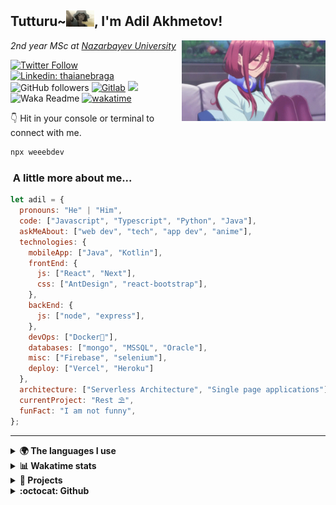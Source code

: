 <h2>Tutturu~<img src="img/tuturu.gif" width="45" alt="">, I'm Adil Akhmetov! <img src="img/miku-dance.gif" width="50" alt=""></h2>
<img align='right' src="img/miku.gif" width="230" alt="">
<p><em>2nd year MSc at <a href="https://nu.edu.kz/">Nazarbayev University</a>
<a href="https://sdu.edu.kz/"><img src="img/sdu-ahegao.svg" align="right" width="100" alt=""></a>
</em></p>

[![Twitter Follow](https://img.shields.io/twitter/follow/weeebdev?label=Follow)](https://twitter.com/intent/follow?screen_name=weeebdev)
[![Linkedin: thaianebraga](https://img.shields.io/badge/-adildev-blue?style=flat-square&logo=Linkedin&logoColor=white&link=https://www.linkedin.com/in/adildev/)](https://www.linkedin.com/in/adildev/)
![GitHub followers](https://img.shields.io/github/followers/weeebdev?label=Follow&style=flat-square)
[![Gitlab](https://img.shields.io/badge/Gitlab-weeebdev-orange?style=flat-square&logo=gitlab)](https://gitlab.com/weeebdev)
![](https://visitor-badge.glitch.me/badge?page_id=weeebdev.weeebdev)
![Waka Readme](https://github.com/weeebdev/weeebdev/workflows/Waka%20Readme/badge.svg)
[![wakatime](https://wakatime.com/badge/user/1fb6390f-222e-4088-8de8-840ef1443858.svg)](https://wakatime.com/@1fb6390f-222e-4088-8de8-840ef1443858)
<!-- [![Leetcode badge](https://leetcode-badge.chyroc.cn/?name=user3449f)](https://leetcode.com/user3449f/) -->

👇 Hit in your console or terminal to connect with me.

```bash
npx weeebdev
```

### <img src="https://media.giphy.com/media/VgCDAzcKvsR6OM0uWg/giphy.gif" width="50" alt=""> A little more about me...

```javascript
let adil = {
  pronouns: "He" | "Him",
  code: ["Javascript", "Typescript", "Python", "Java"],
  askMeAbout: ["web dev", "tech", "app dev", "anime"],
  technologies: {
    mobileApp: ["Java", "Kotlin"],
    frontEnd: {
      js: ["React", "Next"],
      css: ["AntDesign", "react-bootstrap"],
    },
    backEnd: {
      js: ["node", "express"],
    },
    devOps: ["Docker🐳"],
    databases: ["mongo", "MSSQL", "Oracle"],
    misc: ["Firebase", "selenium"],
    deploy: ["Vercel", "Heroku"]
  },
  architecture: ["Serverless Architecture", "Single page applications"],
  currentProject: "Rest ⛱",
  funFact: "I am not funny",
};
```

---

<details>
  <summary><b>🌍 The languages I use</b></summary>
  <hr>
  
  
| ⏰ Past month | ⌛️ Past Year |
|---|---|
| <a href="https://wakatime.com/@adildev"><img src="https://wakatime.com/share/@adilDev/4ebe423a-b427-4031-b073-d221b9528df7.svg" height="300px"></a> | <a href="https://wakatime.com/@adildev"><img src="https://wakatime.com/share/@adilDev/1b4a30f1-9a7f-47fe-b8d2-0fc90f37fcd3.svg" height="300px"></a> |
</details>

<details>
<summary><b>📊 Wakatime stats</b><br></summary>
<div>
<hr/>

<!--START_SECTION:waka-->
![Code Time](http://img.shields.io/badge/Code%20Time-4%2C608%20hrs%2048%20mins-blue)

![Profile Views](http://img.shields.io/badge/Profile%20Views-0-blue)

![Lines of code](https://img.shields.io/badge/From%20Hello%20World%20I%27ve%20Written-9.1%20million%20lines%20of%20code-blue)

**🐱 My GitHub Data** 

> 📦 545.9 kB Used in GitHub's Storage 
 > 
> 🏆 928 Contributions in the Year 2024
 > 
> 💼 Opted to Hire
 > 
> 📜 62 Public Repositories 
 > 
> 🔑 14 Private Repositories 
 > 
**I'm an Early 🐤** 

```text
🌞 Morning                398 commits         █░░░░░░░░░░░░░░░░░░░░░░░░   04.94 % 
🌆 Daytime                3839 commits        ████████████░░░░░░░░░░░░░   47.67 % 
🌃 Evening                3135 commits        ██████████░░░░░░░░░░░░░░░   38.93 % 
🌙 Night                  681 commits         ██░░░░░░░░░░░░░░░░░░░░░░░   08.46 % 
```
📅 **I'm Most Productive on Tuesday** 

```text
Monday                   948 commits         ███░░░░░░░░░░░░░░░░░░░░░░   11.77 % 
Tuesday                  2067 commits        ██████░░░░░░░░░░░░░░░░░░░   25.67 % 
Wednesday                939 commits         ███░░░░░░░░░░░░░░░░░░░░░░   11.66 % 
Thursday                 1080 commits        ███░░░░░░░░░░░░░░░░░░░░░░   13.41 % 
Friday                   439 commits         █░░░░░░░░░░░░░░░░░░░░░░░░   05.45 % 
Saturday                 858 commits         ███░░░░░░░░░░░░░░░░░░░░░░   10.65 % 
Sunday                   1722 commits        █████░░░░░░░░░░░░░░░░░░░░   21.38 % 
```


📊 **This Week I Spent My Time On** 

```text
🕑︎ Time Zone: Asia/Almaty

💬 Programming Languages: 
Other                    3 hrs               ████████████████████████░   94.03 % 
Markdown                 10 mins             █░░░░░░░░░░░░░░░░░░░░░░░░   05.54 % 
Python                   0 secs              ░░░░░░░░░░░░░░░░░░░░░░░░░   00.42 % 

🔥 Editors: 
Chrome                   2 hrs 27 mins       ███████████████████░░░░░░   76.78 % 
fish                     33 mins             ████░░░░░░░░░░░░░░░░░░░░░   17.23 % 
Obsidian                 6 mins              █░░░░░░░░░░░░░░░░░░░░░░░░   03.63 % 
Neovim                   4 mins              █░░░░░░░░░░░░░░░░░░░░░░░░   02.36 % 

🐱‍💻 Projects: 
Terminal                 1 hr 24 mins        ███████████░░░░░░░░░░░░░░   43.90 % 
thesis                   41 mins             █████░░░░░░░░░░░░░░░░░░░░   21.43 % 
windiskwriter            24 mins             ███░░░░░░░░░░░░░░░░░░░░░░   12.80 % 
SketchyBar               23 mins             ███░░░░░░░░░░░░░░░░░░░░░░   12.45 % 
Writing                  12 mins             ██░░░░░░░░░░░░░░░░░░░░░░░   06.36 % 

💻 Operating System: 
Mac                      3 hrs 12 mins       █████████████████████████   100.00 % 
```

**I Mostly Code in Jupyter Notebook** 

```text
HTML                     9 repos             ██░░░░░░░░░░░░░░░░░░░░░░░   09.68 % 
Python                   4 repos             █░░░░░░░░░░░░░░░░░░░░░░░░   04.30 % 
Lua                      2 repos             █░░░░░░░░░░░░░░░░░░░░░░░░   02.15 % 
C++                      1 repo              ░░░░░░░░░░░░░░░░░░░░░░░░░   01.08 % 
Promela                  1 repo              ░░░░░░░░░░░░░░░░░░░░░░░░░   01.08 % 
```



**Timeline**

![Lines of Code chart](https://raw.githubusercontent.com/weeebdev/weeebdev/master/assets/bar_graph.png)


 Last Updated on 16/06/2024 01:28:36 UTC
<!--END_SECTION:waka-->
</div>
</details>

<details>
<summary><b>🧾 Projects</b></summary>
<hr>

|Project|Status|
|---|---|
|[![ReadMe Card](https://github-readme-stats.vercel.app/api/pin/?username=weeebdev&repo=waifu.pics&theme=dracula)](https://github.com/weeebdev/waifu.pics)|[![time tracker](https://wakatime.com/badge/github/weeebdev/waifu.pics.svg)](https://wakatime.com/badge/github/weeebdev/waifu.pics)|
|[![ReadMe Card](https://github-readme-stats.vercel.app/api/pin/?username=mentor-ship&repo=mentorship&theme=dracula)](https://github.com/Mentor-ship/Mentorship)|[![time tracker](https://wakatime.com/badge/github/Mentor-ship/Mentorship.svg)](https://wakatime.com/badge/github/Mentor-ship/Mentorship)|
|[![ReadMe Card](https://github-readme-stats.vercel.app/api/pin/?username=masters-and-Abu&repo=tolqyn&theme=dracula)](https://github.com/Masters-and-Abu/Tolqyn)|[![time tracker](https://wakatime.com/badge/github/Masters-and-Abu/Tolqyn.svg)](https://wakatime.com/badge/github/Masters-and-Abu/Tolqyn)|
|[![ReadMe Card](https://github-readme-stats.vercel.app/api/pin/?username=dracula&repo=unigram&theme=dracula)](https://github.com/dracula/unigram)||

</details>

<details>
  <summary><b>:octocat: Github</b></summary>
  <hr>
  <a href="https://sourcekarma.vercel.app/weeebdev"><img src="https://sourcekarma-og.vercel.app/api/weeebdev/github" alt="" align="left"/></a>
  <img src="https://github-readme-stats.vercel.app/api?username=weeebdev&show_icons=true&theme=dracula&hide_title=true&hide_rank=true&count_private=true" align="right"/>
</details>
<div align="center">
  <kbd>
    <img src="https://waifu.now.sh/sfw/hug" alt="">
  </kbd>
</div>
